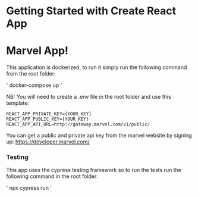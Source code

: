 # Getting Started with Create React App

# Marvel App!

This application is dockerized, to run it simply run the following command from the root folder:

' docker-compose up ' 

NB: You will need to create a .env file in the root folder and use this template: 

```
REACT_APP_PRIVATE_KEY={YOUR_KEY}
REACT_APP_PUBLIC_KEY={YOUR_KEY}
REACT_APP_API_URL=http://gateway.marvel.com/v1/public/
```

You can get a public and private api key from the marvel website by signing up: https://developer.marvel.com/


### Testing 

This app uses the cypress testing framework so to run the tests run the following command in the root folder: 

' npx cypress run '